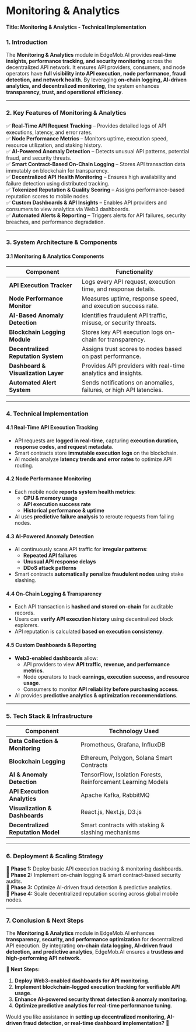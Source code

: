 # Monitoring & Analytics

**Title: Monitoring & Analytics - Technical Implementation**

### **1. Introduction**

The **Monitoring & Analytics** module in EdgeMob.AI provides **real-time insights, performance tracking, and security monitoring** across the decentralized API network. It ensures API providers, consumers, and node operators have **full visibility into API execution, node performance, fraud detection, and network health**. By leveraging **on-chain logging, AI-driven analytics, and decentralized monitoring**, the system enhances **transparency, trust, and operational efficiency**.

***

### **2. Key Features of Monitoring & Analytics**

✅ **Real-Time API Request Tracking** – Provides detailed logs of API executions, latency, and error rates.\
✅ **Node Performance Metrics** – Monitors uptime, execution speed, resource utilization, and staking history.\
✅ **AI-Powered Anomaly Detection** – Detects unusual API patterns, potential fraud, and security threats.\
✅ **Smart Contract-Based On-Chain Logging** – Stores API transaction data immutably on blockchain for transparency.\
✅ **Decentralized API Health Monitoring** – Ensures high availability and failure detection using distributed tracking.\
✅ **Tokenized Reputation & Quality Scoring** – Assigns performance-based reputation scores to mobile nodes.\
✅ **Custom Dashboards & API Insights** – Enables API providers and consumers to view analytics via Web3 dashboards.\
✅ **Automated Alerts & Reporting** – Triggers alerts for API failures, security breaches, and performance degradation.

***

### **3. System Architecture & Components**

#### **3.1 Monitoring & Analytics Components**

| **Component**                       | **Functionality**                                                  |
| ----------------------------------- | ------------------------------------------------------------------ |
| **API Execution Tracker**           | Logs every API request, execution time, and response details.      |
| **Node Performance Monitor**        | Measures uptime, response speed, and execution success rate.       |
| **AI-Based Anomaly Detection**      | Identifies fraudulent API traffic, misuse, or security threats.    |
| **Blockchain Logging Module**       | Stores key API execution logs on-chain for transparency.           |
| **Decentralized Reputation System** | Assigns trust scores to nodes based on past performance.           |
| **Dashboard & Visualization Layer** | Provides API providers with real-time analytics and insights.      |
| **Automated Alert System**          | Sends notifications on anomalies, failures, or high API latencies. |

***

### **4. Technical Implementation**

#### **4.1 Real-Time API Execution Tracking**

* API requests are **logged in real-time**, capturing **execution duration, response codes, and request metadata**.
* Smart contracts store **immutable execution logs** on the blockchain.
* AI models analyze **latency trends and error rates** to optimize API routing.

#### **4.2 Node Performance Monitoring**

* Each mobile node **reports system health metrics**:
  * **CPU & memory usage**
  * **API execution success rate**
  * **Historical performance & uptime**
* AI uses **predictive failure analysis** to reroute requests from failing nodes.

#### **4.3 AI-Powered Anomaly Detection**

* AI continuously scans API traffic for **irregular patterns**:
  * **Repeated API failures**
  * **Unusual API response delays**
  * **DDoS attack patterns**
* Smart contracts **automatically penalize fraudulent nodes** using stake slashing.

#### **4.4 On-Chain Logging & Transparency**

* Each API transaction is **hashed and stored on-chain** for auditable records.
* Users can **verify API execution history** using decentralized block explorers.
* API reputation is calculated **based on execution consistency**.

#### **4.5 Custom Dashboards & Reporting**

* **Web3-enabled dashboards** allow:
  * API providers to view **API traffic, revenue, and performance metrics**.
  * Node operators to track **earnings, execution success, and resource usage**.
  * Consumers to monitor **API reliability before purchasing access**.
* AI provides **predictive analytics & optimization recommendations**.

***

### **5. Tech Stack & Infrastructure**

| **Component**                      | **Technology Used**                                          |
| ---------------------------------- | ------------------------------------------------------------ |
| **Data Collection & Monitoring**   | Prometheus, Grafana, InfluxDB                                |
| **Blockchain Logging**             | Ethereum, Polygon, Solana Smart Contracts                    |
| **AI & Anomaly Detection**         | TensorFlow, Isolation Forests, Reinforcement Learning Models |
| **API Execution Analytics**        | Apache Kafka, RabbitMQ                                       |
| **Visualization & Dashboards**     | React.js, Next.js, D3.js                                     |
| **Decentralized Reputation Model** | Smart contracts with staking & slashing mechanisms           |

***

### **6. Deployment & Scaling Strategy**

📌 **Phase 1:** Deploy basic API execution tracking & monitoring dashboards.\
📌 **Phase 2:** Implement on-chain logging & smart contract-based security audits.\
📌 **Phase 3:** Optimize AI-driven fraud detection & predictive analytics.\
📌 **Phase 4:** Scale decentralized reputation scoring across global mobile nodes.

***

### **7. Conclusion & Next Steps**

The **Monitoring & Analytics** module in EdgeMob.AI enhances **transparency, security, and performance optimization** for decentralized API execution. By integrating **on-chain data logging, AI-driven fraud detection, and predictive analytics**, EdgeMob.AI ensures a **trustless and high-performing API network**.

**🚀 Next Steps:**

1. **Deploy Web3-enabled dashboards for API monitoring**.
2. **Implement blockchain-logged execution tracking for verifiable API usage**.
3. **Enhance AI-powered security threat detection & anomaly monitoring**.
4. **Optimize predictive analytics for real-time performance tuning**.

Would you like assistance in **setting up decentralized monitoring, AI-driven fraud detection, or real-time dashboard implementation?** 🚀
